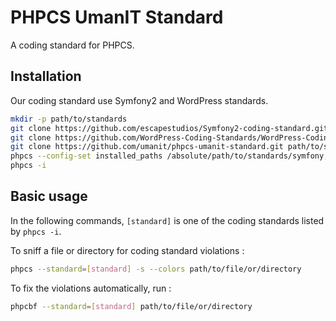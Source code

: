 # PHPCS UmanIT Standard

A coding standard for PHPCS.

## Installation

Our coding standard use Symfony2 and WordPress standards.

```sh
mkdir -p path/to/standards
git clone https://github.com/escapestudios/Symfony2-coding-standard.git path/to/standards/symfony
git clone https://github.com/WordPress-Coding-Standards/WordPress-Coding-Standards.git path/to/standards/wordpress
git clone https://github.com/umanit/phpcs-umanit-standard.git path/to/standards/umanit
phpcs --config-set installed_paths /absolute/path/to/standards/symfony,/absolute/path/to/standards/wordpress,/absolute/path/to/standards/umanit
phpcs -i
```

## Basic usage

In the following commands, `[standard]` is one of the coding standards listed by `phpcs -i`.

To sniff a file or directory for coding standard violations :

```sh
phpcs --standard=[standard] -s --colors path/to/file/or/directory
```

To fix the violations automatically, run :

```sh
phpcbf --standard=[standard] path/to/file/or/directory
```
